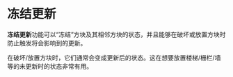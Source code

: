 # 冻结更新

**冻结更新**功能可以“冻结”方块及其相邻方块的状态，并且能够在破坏或放置方块时防止触发将会影响到的更新。

在破坏/放置方块时，它们通常会变成更新后的状态。这在想要放置楼梯/栅栏/墙等的未更新时的状态非常有用。